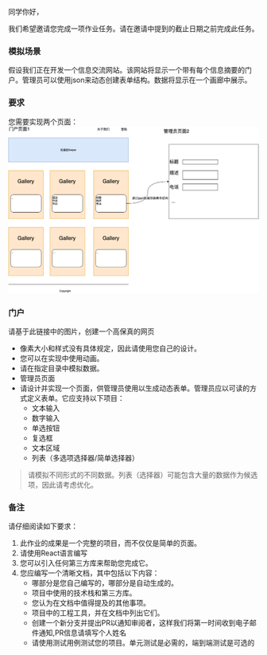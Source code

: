 同学你好，

我们希望邀请您完成一项作业任务。请在邀请中提到的截止日期之前完成此任务。

### 模拟场景
假设我们正在开发一个信息交流网站。该网站将显示一个带有每个信息摘要的门户。管理员可以使用json来动态创建表单结构。数据将显示在一个画廊中展示。

### 要求
您需要实现两个页面：
![Alt text](%E5%89%8D%E7%AB%AF%E9%9D%A2%E8%AF%95%E4%BD%BF%E7%94%A8.png)
### 门户
请基于此链接中的图片，创建一个高保真的网页

- 像素大小和样式没有具体规定，因此请使用您自己的设计。
- 您可以在实现中使用动画。
- 请在指定目录中模拟数据。
- 管理员页面
- 请设计并实现一个页面，供管理员使用以生成动态表单。管理员应以可读的方式定义表单。它应支持以下项目：
  - 文本输入
  - 数字输入
  - 单选按钮
  - 复选框
  - 文本区域
  - 列表（多选项选择器/简单选择器）
> 请模拟不同形式的不同数据。列表（选择器）可能包含大量的数据作为候选项，因此请考虑优化。

### 备注
请仔细阅读如下要求：

1. 此作业的成果是一个完整的项目，而不仅仅是简单的页面。
2. 请使用React语言编写
3. 您可以引入任何第三方库来帮助您完成它。
4. 您应编写一个清晰文档，其中包括以下内容：
   - 哪部分是您自己编写的，哪部分是自动生成的。
   - 项目中使用的技术栈和第三方库。
   - 您认为在文档中值得提及的其他事项。
   - 项目中的工程工具，并在文档中列出它们。
   - 创建一个新分支并提出PR以通知审阅者，这样我们将第一时间收到电子邮件通知,PR信息请填写个人姓名
   - 请使用测试用例测试您的项目。单元测试是必需的，端到端测试是可选的
